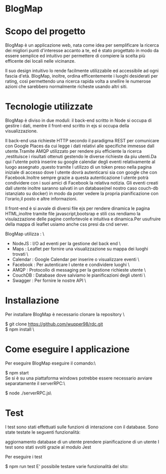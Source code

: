 # BlogMap

# Scopo del progetto
BlogMap è un applicazione web, nata come idea per semplificare la ricerca dei migliori punti d'interesse accanto a te, ed è stato progettato in modo da essere semplice ed intuitivo per permettere di compiere la scelta più efficente dei locali nelle vicinanze.

Il suo design intuitivo lo rende facilmente utilizzabile ed accessibile ad ogni fascia d'età. BlogMap, inoltre, ordina efficentemente i luoghi desiderati per rating, così permettendo una ricerca rapida volta a snellire le numerose azioni che sarebbero normalmente richeste usando altri siti.

# Tecnologie utilizzate
BlogMap è diviso in due moduli: il back-end scritto in Node si occupa di gestire i dati, mentre il front-end scritto in ejs si occupa della visualizzazione.

Il back-end usa richieste HTTP secondo il paradigma REST per comunicare con Google Places da cui legge i dati relativi alle specifiche immesse dall utente.Tramite AMQP utilizzato per rendere piu efficiente la ricerca ,restituisce i risultati ottenuti gestendo le diverse richieste da piu utenti.Da qui l'utente potrà inserire su google calendar degli eventi relativamente al luogo assegnato ,questo tramite l utilizzo di un token preso nella pagina iniziale di accesso dove l utente dovrà autenticarsi sia con google che con Facebook.Inoltre sempre grazie a questa autenticazione l utente potrà condividere con i suoi amici di Facebook la relativa notizia.
Gli eventi creati dall utente inoltre saranno salvati in un database(nel nostro caso couch-db istanziato su docker) in modo da poter vedere la propria pianificazione con l'orario,il posto e altre informazioni.

Il front-end è si avvale di diversi file ejs per rendere dinamica le pagina HTML,inoltre tramite file javascript,bootsrap e stili css rendiamo la visulazzazione delle pagine confortevole e intuitiva e dinamica.Per usufruire della mappa di leaflet usiamo anche css presi da cnd server.

BlogMap utilizza : \
- NodeJS : I/O ad eventi per la gestione del back end \
- Maps : Leaflet per fornire una visualizzazione su mappa dei luoghi trovati \
- Calendar : Google Calendar per inserire o visualizzare eventi \
- Facebook : Per autenticare l utente e condividere luoghi \
- AMQP : Protocollo di messaging per la gestione richieste utente \
- CouchDB : Database dove salviamo le pianificazioni degli utenti \
- Swagger : Per fornire le nostre API \

# Installazione
Per installare BlogMap è necessario clonare la repository \

$ git clone https://github.com/wupper98/rdc.git \
$ npm install \

# Come eseguire l applicazione
Per eseguire BlogMap eseguire il comando:\

$ npm start\
Se si è su una piattaforma windows potrebbe essere necessario avviare separatamente il serverRPC:\

$ node ./serverRPC.js\

# Test
I test sono stati effettuati sulle funzioni di interazione con il database. Sono state testate le seguenti funzionalità:

aggiornamento database di un utente
prendere pianificazione di un utente
I test sono stati svolti grazie al modulo Jest

Per eseguire i test

$ npm run test
E' possibile testare varie funzionalità del sito:



